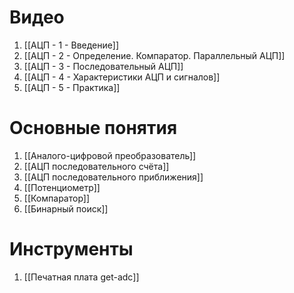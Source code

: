 
# Видео

1. [[АЦП - 1 - Введение]]
2. [[АЦП - 2 - Определение. Компаратор. Параллельный АЦП]]
3. [[АЦП - 3 - Последовательный АЦП]]
4. [[АЦП - 4 - Характеристики АЦП и сигналов]]
5. [[АЦП - 5 - Практика]]

# Основные понятия

1. [[Аналого-цифровой преобразователь]]
2. [[АЦП последовательного счёта]]
3. [[АЦП последовательного приближения]]
4. [[Потенциометр]]
5. [[Компаратор]]
6. [[Бинарный поиск]]

# Инструменты

1. [[Печатная плата get-adc]]
